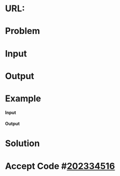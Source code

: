 # URL:

# Problem

# Input

# Output

# Example

#### Input

#### Output

# Solution

# Accept Code #[202334516](https://codeforces.com/contest/1819/submission/202334516 "Source")

```

```


